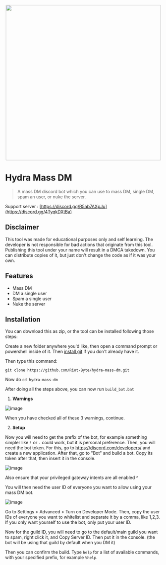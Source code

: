 <p align='center'><img src="https://user-images.githubusercontent.com/71534600/255708800-55bf5018-e8f7-4af3-9829-faa9acdf153c.png" width=500 /></p>

# Hydra Mass DM
> A mass DM discord bot which you can use to mass DM, single DM, spam an user, or nuke the server.

Support server : [https://discord.gg/R5ab7AXpJu](https://discord.gg/4TyqkDXtBa)

## Disclaimer
This tool was made for educational purposes only and self learning. The developer is not responsible for bad actions that originate from this tool. Publishing this tool under your name will result in a DMCA takedown. You can distribute copies of it, but just don't change the code as if it was your own.

## Features
- Mass DM
- DM a single user
- Spam a single user
- Nuke the server

## Installation

You can download this as zip, or the tool can be installed following those steps:

Create a new folder anywhere you'd like, then open a command prompt or powershell inside of it. Then [install git](https://git-scm.com/book/en/v2/Getting-Started-The-Command-Line) if you don't already have it.

Then type this command:

```git clone https://github.com/Riot-Byte/hydra-mass-dm.git```

Now do `cd hydra-mass-dm`

After doing all the steps above, you can now run `build_bot.bat`

1. **Warnings**

![image](https://github.com/Riot-Byte/hydra-mass-dm/assets/71534600/94ba199e-0fc3-47da-835a-ffa60f5c0aa0)

When you have checked all of these 3 warnings, continue.

2. **Setup**

Now you will need to get the prefix of the bot, for example something simpler like `!` or `.` could work, but it is personal preference.
Then, you will need the bot token. For this, go to https://discord.com/developers/ and create a new application. After that, go to "Bot" and build a bot. Copy its token after that, then insert it in the console.

![image](https://github.com/Riot-Byte/hydra-mass-dm/assets/71534600/5f038701-666d-41a5-8d13-c1ee44ed671e)

Also ensure that your privileged gateway intents are all enabled ^

You will then need the user ID of everyone you want to allow using your mass DM bot.

![image](https://github.com/Riot-Byte/hydra-mass-dm/assets/71534600/50ae851a-9f21-4e1f-928f-99003308bd0e)

Go to Settings > Advanced > Turn on Developer Mode. Then, copy the user IDs of everyone you want to whitelist and separate it by a comma, like 1,2,3. If you only want yourself to use the bot, only put your user ID.

Now for the guild ID, you will need to go to the default/main guild you want to spam, right click it, and Copy Server ID. Then put it in the console. (the bot will be using that guild by default when you DM it)

Then you can confirm the build. Type `help` for a list of available commands, with your specified prefix, for example `%help`.
